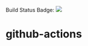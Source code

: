 Build Status Badge: ![](https://github.com/nareshravuula/github-actions/workflows/first/badge.svg)

# github-actions
